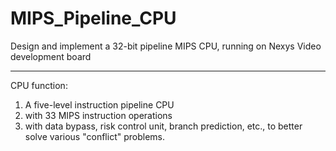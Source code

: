 # MIPS_Pipeline_CPU
Design and implement a 32-bit pipeline MIPS CPU, running on Nexys Video development board
___
CPU function:
1.  A five-level instruction pipeline CPU   
2.  with 33 MIPS instruction operations   
3.  with data bypass, risk control unit, branch prediction, etc., to better solve various "conflict" problems.  
